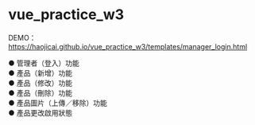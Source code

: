# vue_practice_w3
DEMO：https://haojicai.github.io/vue_practice_w3/templates/manager_login.html

● 管理者（登入）功能  
● 產品（新增）功能  
● 產品（修改）功能  
● 產品（刪除）功能  
● 產品圖片（上傳／移除）功能  
● 產品更改啟用狀態
